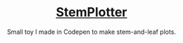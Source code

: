 <h1 align="center"><a href="http://codepen.io/wgoodall01/pen/GqQOmx">StemPlotter</a></h1>
<p align="center">
Small toy I made in Codepen to make stem-and-leaf plots.
</p>

 

